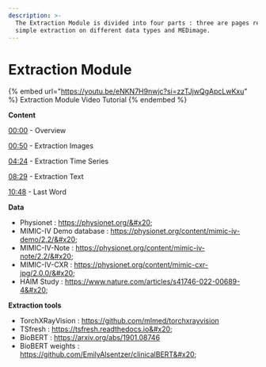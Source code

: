 ```yaml
---
description: >-
  The Extraction Module is divided into four parts : three are pages relative to
  simple extraction on different data types and MEDimage.
---
```


# Extraction Module

{% embed url="https://youtu.be/eNKN7H9nwjc?si=zzTJjwQgApcLwKxu" %}
Extraction Module Video Tutorial
{% endembed %}

**Content**

[00:00](https://www.youtube.com/watch?v=eNKN7H9nwjc\&t=0s) - Overview&#x20;

[00:50](https://www.youtube.com/watch?v=eNKN7H9nwjc\&t=50s) - Extraction Images&#x20;

[04:24](https://www.youtube.com/watch?v=eNKN7H9nwjc\&t=264s) - Extraction Time Series&#x20;

[08:29](https://www.youtube.com/watch?v=eNKN7H9nwjc\&t=509s) - Extraction Text&#x20;

[10:48](https://www.youtube.com/watch?v=eNKN7H9nwjc\&t=648s) - Last Word

**Data**

* Physionet : https://physionet.org/&#x20;
* MIMIC-IV Demo database : https://physionet.org/content/mimic-iv-demo/2.2/&#x20;
* MIMIC-IV-Note : https://physionet.org/content/mimic-iv-note/2.2/&#x20;
* MIMIC-IV-CXR : https://physionet.org/content/mimic-cxr-jpg/2.0.0/&#x20;
* HAIM Study : https://www.nature.com/articles/s41746-022-00689-4&#x20;

**Extraction tools**

* TorchXRayVision : https://github.com/mlmed/torchxrayvision
* &#x20;TSfresh : https://tsfresh.readthedocs.io&#x20;
* BioBERT : https://arxiv.org/abs/1901.08746
* BioBERT weights : https://github.com/EmilyAlsentzer/clinicalBERT&#x20;

